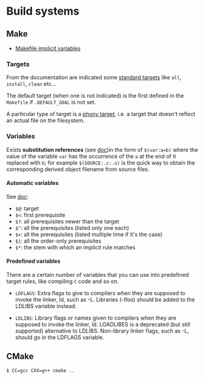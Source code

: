 # Build systems

## Make

 - [Makefile implicit variables](https://www.gnu.org/software/make/manual/html_node/Implicit-Variables.html)

### Targets

From the documentation are indicated some [standard targets](https://www.gnu.org/software/make/manual/html_node/Standard-Targets.html)
like ``all``, ``install``, ``clean`` etc...

The default target (when one is not indicated) is the first defined in the
``Makefile`` if ``.DEFAULT_GOAL`` is not set.

A particular type of target is a [phony target](https://www.gnu.org/software/make/manual/html_node/Phony-Targets.html),
i.e. a target that doesn't reflect an actual file on the filesystem.


### Variables

Exists **substitution references** (see
[doc](https://www.gnu.org/software/make/manual/html_node/Substitution-Refs.html))in
the form of ``$(var:a=b)`` where the value of the variable ``var`` has the
occurrence of the ``a`` at the end of it replaced with ``b``; for example
``$(SOURCE:.c:.o)`` is the quick way to obtain the corresponding derived object
filename from source files.

#### Automatic variables

See [doc](https://www.gnu.org/software/make/manual/html_node/Automatic-Variables.html):

 - ``$@``: target
 - ``$<``: first prerequisite
 - ``$?``: all prerequisites newer than the target
 - ``$^``: all the prerequisites (listed only one each)
 - ``$+``: all the prerequisites (listed multiple time if it's the case)
 - ``$|``: all the order-only prerequisites
 - ``$*``: the stem with which an implicit rule matches

#### Predefined variables

There are a certain number of variables that you can use into predefined target
rules, like compiling ``C`` code and so on.

 - ``LDFLAGS``: Extra flags to give to compilers when they are supposed to invoke the
linker, ld, such as -L. Libraries (-lfoo) should be added to the LDLIBS
variable instead.

 - ``LDLIBS``: Library flags or names given to compilers when they are supposed to
invoke the linker, ld. LOADLIBES is a deprecated (but still supported)
alternative to LDLIBS. Non-library linker flags, such as -L, should go in the
LDFLAGS variable.

## CMake

```
$ CC=gcc CXX=g++ cmake ..
```
